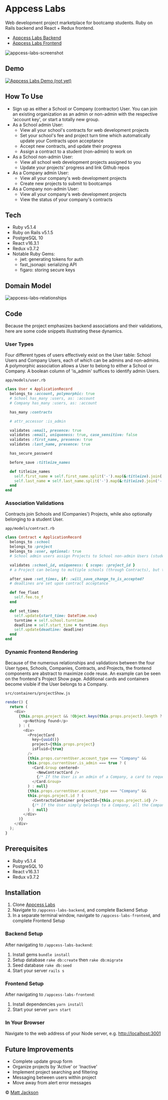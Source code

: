# Appcess Labs

Web development project marketplace for bootcamp students. Ruby on Rails backend and React + Redux frontend.

* [Appcess Labs Backend](https://github.com/matjack9/appcess-labs-backend)
* [Appcess Labs Frontend](https://github.com/matjack9/appcess-labs-frontend)

![appcess-labs-screenshot](https://github.com/matjack9/appcess-labs/blob/master/appcess-labs-screenshot.png)

## Demo

[![Appcess Labs Demo (not yet)](http://img.youtube.com/vi/YOUTUBE_VIDEO_ID_HERE/0.jpg)](http://www.youtube.com/watch?v=YOUTUBE_VIDEO_ID_HERE)

## How To Use

* Sign up as either a School or Company (contractor) User. You can join an existing organization as an admin or non-admin with the respective 'account key', or start a totally new group.
* As a School admin User:
  * View all your school's contracts for web development projects
  * Set your school's fee and project turn time which automatically update your Contracts upon acceptance
  * Accept new contracts, and update their progress
  * Assign a contract to a student (non-admin) to work on
* As a School non-admin User:
  * View all school web development projects assigned to you
  * Update your projects' progress and link Github repos
* As a Company admin User:
  * View all your company's web development projects
  * Create new projects to submit to bootcamps
* As a Company non-admin User:
  * View all your company's web development projects
  * View the status of your company's contracts

## Tech

* Ruby v5.1.4
* Ruby on Rails v5.1.5
* PostgreSQL 10
* React v16.3.1
* Redux v3.7.2
* Notable Ruby Gems:
  * jwt: generating tokens for auth
  * fast_jsonapi: serializing API
  * figaro: storing secure keys

## Domain Model

![appcess-labs-relationships](https://github.com/matjack9/appcess-labs/blob/master/appcess-labs-relationships.png)

## Code

Because the project emphasizes backend associations and their validations, here are some code snippets illustrating these dynamics.

### User Types

Four different types of users effectively exist on the User table: School Users and Company Users, each of which can be admins and non-admins. A polymorphic association allows a User to belong to either a School or Company. A boolean column of 'is_admin' suffices to identify admin Users.

`app/models/user.rb`

```Ruby
class User < ApplicationRecord
  belongs_to :account, polymorphic: true
  # School has_many :users, as: :account
  # Company has_many :users, as: :account

  has_many :contracts

  # attr_accessor :is_admin

  validates :email, presence: true
  validates :email, uniqueness: true, case_sensitive: false
  validates :first_name, presence: true
  validates :last_name, presence: true

  has_secure_password

  before_save :titleize_names

  def titleize_names
    self.first_name = self.first_name.split('-').map(&:titleize).join('-')
    self.last_name = self.last_name.split('-').map(&:titleize).join('-')
  end
end
```

### Association Validations

Contracts join Schools and (Companies') Projects, while also optionally belonging to a student User.

`app/models/contract.rb`

```Ruby
class Contract < ApplicationRecord
  belongs_to :school
  belongs_to :project
  belongs_to :user, optional: true
  # School admin users assign Projects to School non-admin Users (students) to work on after Contract acceptance

  validates :school_id, uniqueness: { scope: :project_id }
  # a Project can belong to multiple schools (through Contracts), but there can only be one Contract joining them

  after_save :set_times, if: :will_save_change_to_is_accepted?
  # deadlines are set upon contract acceptance

  def fee_float
    self.fee.to_f
  end

  def set_times
    self.update(start_time: DateTime.now)
    turntime = self.school.turntime
    deadline = self.start_time + turntime.days
    self.update(deadline: deadline)
  end
end
```

### Dynamic Frontend Rendering

Because of the numerous relationships and validations between the four User types, Schools, Companies, Contracts, and Projects, the frontend components are abstract to maximize code reuse. An example can be seen on the frontend's Project Show page. Additional cards and containers become visible if the User belongs to a Company.

`src/containers/projectShow.js`

```JavaScript
render() {
  return (
    <div>
      {this.props.project && !Object.keys(this.props.project).length ? (
        <p>Nothing found</p>
      ) : (
        <div>
          <ProjectCard
            key={uuid()}
            project={this.props.project}
            isFluid={true}
          />
          {this.props.currentUser.account_type === "Company" &&
          this.props.currentUser.is_admin === true ? (
            <Card.Group centered>
              <NewContractCard />
              {/* If the User is an admin of a Company, a card to request a new Contract will be visible */}
            </Card.Group>
          ) : null}
          {this.props.currentUser.account_type === "Company" &&
          this.props.project.id ? (
            <ContractsContainer projectId={this.props.project.id} />
            {/* If the User simply belongs to a Company, all the Company's Contracts will render within this container */}
          ) : null}
        </div>
      )}
    </div>
  );
}
```

## Prerequisites

* Ruby v5.1.4
* PostgreSQL 10
* React v16.3.1
* Redux v3.7.2

## Installation

1.  Clone [Appcess Labs](https://github.com/matjack9/appcess-labs)
2.  Navigate to `/appcess-labs-backend`, and complete Backend Setup
3.  In a separate terminal window, navigate to `/appcess-labs-frontend`, and complete Frontend Setup

### Backend Setup

After navigating to `/appcess-labs-backend`:

1.  Install gems `bundle install`
2.  Setup database `rake db:create` then `rake db:migrate`
3.  Seed database `rake db:seed`
4.  Start your server `rails s`

### Frontend Setup

After navigating to `/appcess-labs-frontend`:

1.  Install dependencies `yarn install`
2.  Start your server `yarn start`

### In Your Browser

Navigate to the web address of your Node server, e.g. [http://localhost:3001](http://localhost:3001)

## Future Improvements

* Complete update group form
* Organize projects by 'Active' or 'Inactive'
* Implement project searching and filtering
* Messaging between users within project
* Move away from alert error messages

© [Matt Jackson](https://www.linkedin.com/in/matjack/)
